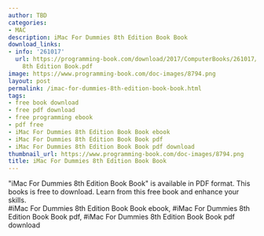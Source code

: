 ```yaml
---
author: TBD
categories:
- MAC
description: iMac For Dummies 8th Edition Book Book
download_links:
- info: '261017'
  url: https://programming-book.com/download/2017/ComputerBooks/261017/iMac For Dummies
    8th Edition Book.pdf
image: https://www.programming-book.com/doc-images/8794.png
layout: post
permalink: /imac-for-dummies-8th-edition-book-book.html
tags:
- free book download
- free pdf download
- free programming ebook
- pdf free
- iMac For Dummies 8th Edition Book Book ebook
- iMac For Dummies 8th Edition Book Book pdf
- iMac For Dummies 8th Edition Book Book pdf download
thumbnail_url: https://www.programming-book.com/doc-images/8794.png
title: iMac For Dummies 8th Edition Book Book
---
```


 
<div class="item-desc text-justify">
  "iMac For Dummies 8th Edition Book Book" is available in PDF format. This books is free to download. Learn from this free book and enhance your skills.
  <br>
  #iMac For Dummies 8th Edition Book Book ebook, #iMac For Dummies 8th Edition Book Book pdf, #iMac For Dummies 8th Edition Book Book pdf download
</div>